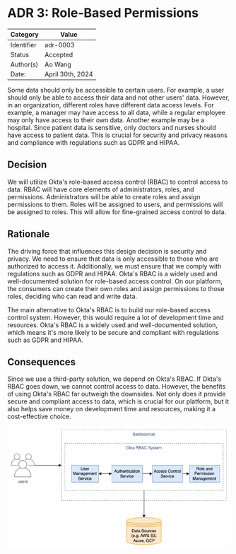 # ADR 3: Role-Based Permissions

| Category   | Value            |
| ---------- | ---------------- |
| Identifier | adr-0003         |
| Status     | Accepted         |
| Author(s)  | Ao Wang          |
| Date:      | April 30th, 2024 |

Some data should only be accessible to certain users. For example, a user should only be able to access their data and not other users' data. However, in an organization, different roles have different data access levels. For example, a manager may have access to all data, while a regular employee may only have access to their own data. Another example may be a hospital. Since patient data is sensitive, only doctors and nurses should have access to patient data. This is crucial for security and privacy reasons and compliance with regulations such as GDPR and HIPAA.


## Decision

We will utilize Okta's role-based access control (RBAC) to control access to data. RBAC will have core elements of administrators, roles, and permissions. Administrators will be able to create roles and assign permissions to them. Roles will be assigned to users, and permissions will be assigned to roles. This will allow for fine-grained access control to data.
## Rationale


The driving force that influences this design decision is security and privacy. We need to ensure that data is only accessible to those who are authorized to access it. Additionally, we must ensure that we comply with regulations such as GDPR and HIPAA. Okta's RBAC is a widely used and well-documented solution for role-based access control. On our platform, the consumers can create their own roles and assign permissions to those roles, deciding who can read and write data.

The main alternative to Okta's RBAC is to build our role-based access control system. However, this would require a lot of development time and resources. Okta's RBAC is a widely used and well-documented solution, which means it's more likely to be secure and compliant with regulations such as GDPR and HIPAA.

## Consequences

Since we use a third-party solution, we depend on Okta's RBAC. If Okta's RBAC goes down, we cannot control access to data. However, the benefits of using Okta's RBAC far outweigh the downsides. Not only does it provide secure and compliant access to data, which is crucial for our platform, but it also helps save money on development time and resources, making it a cost-effective choice.

![alt text](../img/ADR3.drawio.png)